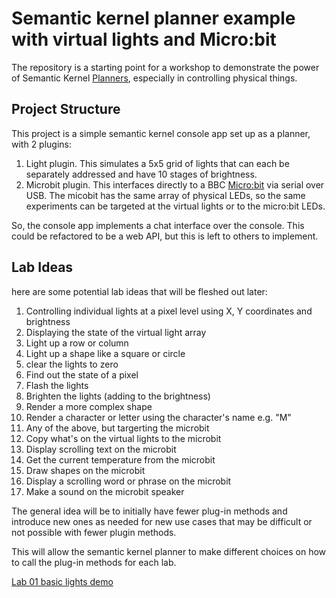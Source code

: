 # Semantic kernel planner example with virtual lights and Micro:bit

The repository is a starting point for a workshop to demonstrate the power of Semantic Kernel [Planners](https://learn.microsoft.com/en-us/semantic-kernel/concepts/planning?pivots=programming-language-csharp), especially in controlling physical things.

## Project Structure
This project is a simple semantic kernel console app set up as a planner, with 2 plugins:
1. Light plugin. This simulates a 5x5 grid of lights that can each be separately addressed and have 10 stages of brightness.
2. Microbit plugin. This interfaces directly to a BBC [Micro:bit](https://microbit.org/) via serial over USB. The micobit has the same array of physical LEDs, so the same experiments can be targeted at the virtual lights or to the micro:bit LEDs.

So, the console app implements a chat interface over the console. This could be refactored to be a web API, but this is left to others to implement.

## Lab Ideas
here are some potential lab ideas that will be fleshed out later:

1. Controlling individual lights at a pixel level using X, Y coordinates and brightness
2. Displaying the state of the virtual light array
3. Light up a row or column
4. Light up a shape like a square or circle
5. clear the lights to zero
6. Find out the state of a pixel
7. Flash the lights
8. Brighten the lights (adding to the brightness)
9. Render a more complex shape
10. Render a character or letter using the character's name e.g. "M"
11. Any of the above, but targerting the microbit
12. Copy what's on the virtual lights to the microbit
13. Display scrolling text on the microbit
14. Get the current temperature from the microbit
15. Draw shapes on the microbit
16. Display a scrolling word or phrase on the microbit
17. Make a sound on the microbit speaker

The general idea will be to initially have fewer plug-in methods and introduce new ones as needed for new use cases that may be difficult or not possible with fewer plugin methods. 

This will allow the semantic kernel planner to make different choices on how to call the plug-in methods for each lab.

[Lab 01 basic lights demo](./Lab-01/readme.md)
